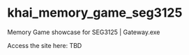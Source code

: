 # khai_memory_game_seg3125

Memory Game showcase for SEG3125 | Gateway.exe

Access the site here: TBD
